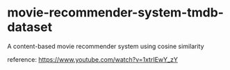 # movie-recommender-system-tmdb-dataset
A content-based movie recommender system using cosine similarity

reference: https://www.youtube.com/watch?v=1xtrIEwY_zY
